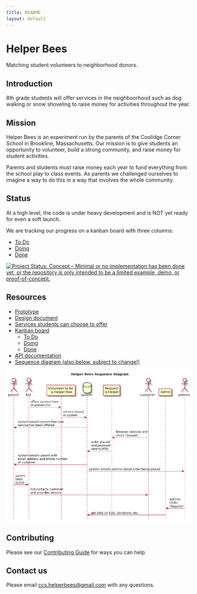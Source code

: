 ```yaml
---
title: README
layout: default
---
```


# Helper Bees

Matching student volunteers to neighborhood donors.

## Introduction

8th grade students will offer services in the neighboorhood such as dog walking or snow shoveling to raise money for activities throughout the year.

## Mission

Helper Bees is an experiment run by the parents of the Coolidge Corner School in Brookline, Massachusetts. Our mission is to give students an opportunity to volunteer, build a strong community, and raise money for student activities.

Parents and students must raise money each year to fund everything from the school play to class events. As parents we challenged ourselves to imagine a way to do this in a way that involves the whole community.

## Status

At a high level, the code is under heavy development and is NOT yet ready for even a soft launch.

We are tracking our progress on a kanban board with three columns:

- [To Do](https://github.com/CoolidgeCornerSchool/helperbees/projects/1#column-6867622)
- [Doing](https://github.com/CoolidgeCornerSchool/helperbees/projects/1#column-6867623)
- [Done](https://github.com/CoolidgeCornerSchool/helperbees/projects/1#column-6867624)

[![Project Status: Concept – Minimal or no implementation has been done yet, or the repository is only intended to be a limited example, demo, or proof-of-concept.](https://www.repostatus.org/badges/latest/concept.svg)](https://www.repostatus.org/#concept)

## Resources

- [Prototype](https://helperbees.org)
- [Design document](https://docs.google.com/document/d/1JI9w9T86nuy-ye3p9G39fhAXcWPfHrVvmQS3n9Q5bKg/edit?usp=sharing)
- [Services students can choose to offer](https://docs.google.com/spreadsheets/d/1kNrnfhhqY0vPJ4yB61eWEeyBtcqn-vCUHffBN2aOBUI/edit?usp=sharing)
- [Kanban board](https://github.com/CoolidgeCornerSchool/helperbees/projects/1)
  - [To Do](https://github.com/CoolidgeCornerSchool/helperbees/projects/1#column-6867622)
  - [Doing](https://github.com/CoolidgeCornerSchool/helperbees/projects/1#column-6867623)
  - [Done](https://github.com/CoolidgeCornerSchool/helperbees/projects/1#column-6867624)
- [API documentation](api.md)
- [Sequence diagram (also below, subject to change!)](https://raw.githubusercontent.com/CoolidgeCornerSchool/helperbees/master/docs/sequence.png)

[![Helper Bees sequence diagram](docs/sequence.png?raw=true "Helper Bees sequence diagram")](https://raw.githubusercontent.com/CoolidgeCornerSchool/helperbees/master/docs/sequence.png)

## Contributing

Please see our [Contributing Guide][] for ways you can help.

[Contributing Guide]: CONTRIBUTING.md

## Contact us

Please email ccs.helperbees@gmail.com with any questions.
